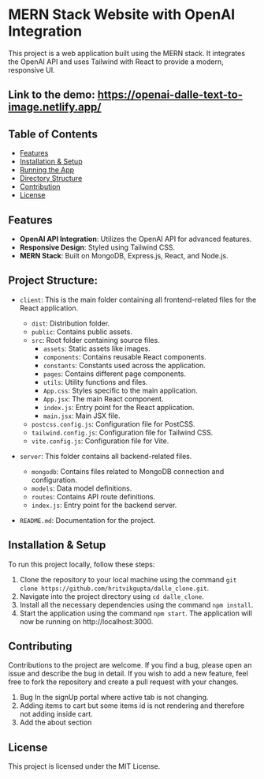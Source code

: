 # MERN Stack Website with OpenAI Integration

This project is a web application built using the MERN stack. It integrates the OpenAI API and uses Tailwind with React to provide a modern, responsive UI.

## Link to the demo: https://openai-dalle-text-to-image.netlify.app/

## Table of Contents

- [Features](#features)
- [Installation & Setup](#installation--setup)
- [Running the App](#running-the-app)
- [Directory Structure](#directory-structure)
- [Contribution](#contribution)
- [License](#license)

## Features

- **OpenAI API Integration**: Utilizes the OpenAI API for advanced features.
- **Responsive Design**: Styled using Tailwind CSS.
- **MERN Stack**: Built on MongoDB, Express.js, React, and Node.js.

## Project Structure:
- `client`: This is the main folder containing all frontend-related files for the React application.
    * `dist`: Distribution folder.
    * `public`: Contains public assets.
    * `src`: Root folder containing source files.
        - `assets`: Static assets like images.
        - `components`: Contains reusable React components.
        - `constants`: Constants used across the application.
        - `pages`: Contains different page components.
        - `utils`: Utility functions and files.
        - `App.css`: Styles specific to the main application.
        - `App.jsx`: The main React component.
        - `index.js`: Entry point for the React application.
        - `main.jsx`: Main JSX file.
    * `postcss.config.js`: Configuration file for PostCSS.
    * `tailwind.config.js`: Configuration file for Tailwind CSS.
    * `vite.config.js`: Configuration file for Vite.

- `server`: This folder contains all backend-related files.
    * `mongodb`: Contains files related to MongoDB connection and configuration.
    * `models`: Data model definitions.
    * `routes`: Contains API route definitions.
    * `index.js`: Entry point for the backend server.

- `README.md`: Documentation for the project.

## Installation & Setup

To run this project locally, follow these steps:

1. Clone the repository to your local machine using the command `git clone https://github.com/hritvikgupta/dalle_clone.git`.
2. Navigate into the project directory using `cd dalle_clone`.
3. Install all the necessary dependencies using the command `npm install`.
4. Start the application using the command `npm start`. The application will now be running on http://localhost:3000.

## Contributing

Contributions to the project are welcome. If you find a bug, please open an issue and describe the bug in detail. If you wish to add a new feature, feel free to fork the repository and create a pull request with your changes.
1. Bug In the signUp portal where active tab is not changing.
2. Adding items to cart but some items id is not rendering and therefore not adding inside cart.
3. Add the about section

## License

This project is licensed under the MIT License.
